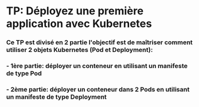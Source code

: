 # TP: Déployez une première application avec Kubernetes
### Ce TP est divisé en 2 partie l'objectif est de maîtriser comment utiliser 2 objets Kubernetes (Pod et Deployment):
### - 1ère partie: déployer un conteneur en utilisant un manifeste de type Pod 
### - 2ème partie: déployer un conteneur dans 2 Pods en utilisant un manifeste de type Deployment
